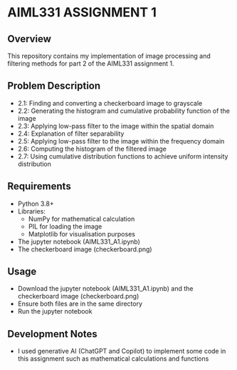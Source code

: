 # **AIML331 ASSIGNMENT 1**

## Overview
This repository contains my implementation of image processing and filtering methods for part 2 of the AIML331 assignment 1. 

## Problem Description
* 2.1: Finding and converting a checkerboard image to grayscale
* 2.2: Generating the histogram and cumulative probability function of the image
* 2.3: Applying low-pass filter to the image within the spatial domain
* 2.4: Explanation of filter separability
* 2.5: Applying low-pass filter to the image within the frequency domain
* 2.6: Computing the histogram of the filtered image
* 2.7: Using cumulative distribution functions to achieve uniform intensity distribution

## Requirements
* Python 3.8+
* Libraries:
  * NumPy for mathematical calculation
  * PIL for loading the image
  * Matplotlib for visualisation purposes
* The jupyter notebook (AIML331_A1.ipynb)
* The checkerboard image (checkerboard.png)

## Usage
* Download the jupyter notebook (AIML331_A1.ipynb) and the checkerboard image (checkerboard.png)
* Ensure both files are in the same directory
* Run the jupyter notebook

## Development Notes
* I used generative AI (ChatGPT and Copilot) to implement some code in this assignment such as mathematical calculations and functions
